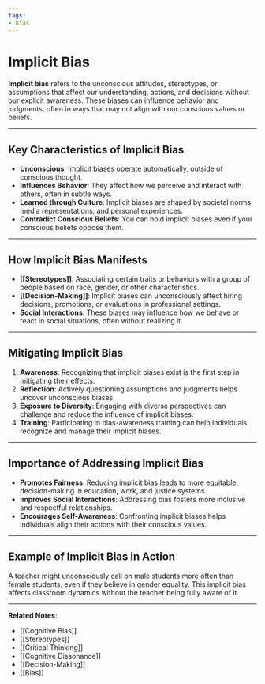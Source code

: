 ```yaml
---
tags:
- bias
---
```


# Implicit Bias

**Implicit bias** refers to the unconscious attitudes, stereotypes, or assumptions that affect our understanding, actions, and decisions without our explicit awareness. These biases can influence behavior and judgments, often in ways that may not align with our conscious values or beliefs.

---

## Key Characteristics of Implicit Bias

- **Unconscious**: Implicit biases operate automatically, outside of conscious thought.
- **Influences Behavior**: They affect how we perceive and interact with others, often in subtle ways.
- **Learned through Culture**: Implicit biases are shaped by societal norms, media representations, and personal experiences.
- **Contradict Conscious Beliefs**: You can hold implicit biases even if your conscious beliefs oppose them.

---

## How Implicit Bias Manifests

- **[[Stereotypes]]**: Associating certain traits or behaviors with a group of people based on race, gender, or other characteristics.
- **[[Decision-Making]]**: Implicit biases can unconsciously affect hiring decisions, promotions, or evaluations in professional settings.
- **Social Interactions**: These biases may influence how we behave or react in social situations, often without realizing it.

---

## Mitigating Implicit Bias

1. **Awareness**: Recognizing that implicit biases exist is the first step in mitigating their effects.
2. **Reflection**: Actively questioning assumptions and judgments helps uncover unconscious biases.
3. **Exposure to Diversity**: Engaging with diverse perspectives can challenge and reduce the influence of implicit biases.
4. **Training**: Participating in bias-awareness training can help individuals recognize and manage their implicit biases.

---

## Importance of Addressing Implicit Bias

- **Promotes Fairness**: Reducing implicit bias leads to more equitable decision-making in education, work, and justice systems.
- **Improves Social Interactions**: Addressing bias fosters more inclusive and respectful relationships.
- **Encourages Self-Awareness**: Confronting implicit biases helps individuals align their actions with their conscious values.

---

## Example of Implicit Bias in Action

A teacher might unconsciously call on male students more often than female students, even if they believe in gender equality. This implicit bias affects classroom dynamics without the teacher being fully aware of it.

---

**Related Notes**:

- [[Cognitive Bias]]
- [[Stereotypes]]
- [[Critical Thinking]]
- [[Cognitive Dissonance]]
- [[Decision-Making]]
- [[Bias]]